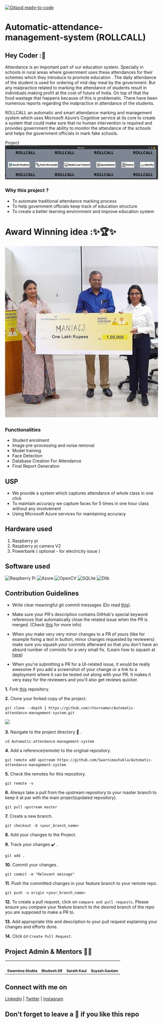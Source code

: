 [![Gitpod ready-to-code](https://img.shields.io/badge/Gitpod-ready--to--code-blue?logo=gitpod)](https://gitpod.io/#https://github.com/Swarnimashukla/Automatic-attendance-management-system)

# Automatic-attendance-management-system (ROLLCALL)

## Hey Coder :👋 

Attendance is an important part of our education system. Specially in schools in rural areas where government uses these attendances for their schemes which they introduce to promote education . The daily attendance of the student is used for ordering of mid-day meal by the government. But any malpractice related to marking the attendance of students result in individuals making profit at the cost of future of India. On top of that the food wastage that happens because of this is problematic. There have been numerous reports regarding the malpractice in attendance of the students.

ROLLCALL an automatic and smart attendance marking and management system which uses Microsoft Azure’s Cognitive service at its core to create a system that could make sure that no human intervention is required and provides government the ability to monitor the attendance of the schools and helps the government officials in mark fake schools.

Project![Rollcall](Resource/Rollcall.png)

### Why this project ?

* To automate traditional attendance marking process
* To help government officials keep track of education structure
* To create a better learning environment and improve education system 

# Award Winning idea :✨🏆✨
![Dreambig championship](Resource/Winner.jpeg)

### Functionalities 

 * Student enrolment
 * Image pre-processing and noise removal
 * Model training
 * Face Detection
 * Database Creation For Attendance
 * Final Report Generation

## USP 

* We provide a system which captures attendance of whole class in one click 
* To maintain accuracy we capture faces for 5 times in one hour class without any involvement 
* Using Microsoft Azure services for maintaining accuracy 

## Hardware used 

1. Raspberry pi
2. Raspberry pi camera V2
3. Powerbank ( optional - for electricity issue )

## Software used

<img alt="Raspberry Pi" src="https://img.shields.io/badge/-Raspberry%20Pi-C51A4A?style=for-the-badge&logo=Raspberry-Pi"/>	<img alt="Azure" src="https://img.shields.io/badge/azure%20-%230072C6.svg?&style=for-the-badge&logo=azure-devops&logoColor=white"/>	<img alt="OpenCV" src="https://img.shields.io/badge/OpenCV%23%20-%23239120.svg?&style=for-the-badge&logo=OpenCV"/>	<img alt="SQLite" src ="https://img.shields.io/badge/sqlite-%2307405e.svg?&style=for-the-badge&logo=sqlite&logoColor=white"/>	<img alt="Dlib" src="https://img.shields.io/badge/Dlib%20-%2300599C.svg?&style=for-the-badge&logo=Dlib%2B%2B&ogoColor=white"/>

## Contribution Guidelines

* Write clear meaningful git commit messages (Do read [this](https://chris.beams.io/posts/git-commit/)).

* Make sure your PR's description contains GitHub's special keyword references that automatically close the related issue when the PR is merged. (Check [this](https://github.blog/2013-05-14-closing-issues-via-pull-requests/) for more info)

* When you make very very minor changes to a PR of yours (like for example fixing a text in button, minor changes requested by reviewers) make sure you squash your commits afterward so that you don't have an absurd number of commits for a very small fix. (Learn how to squash at [here](https://davidwalsh.name/squash-commits-git))

* When you're submitting a PR for a UI-related issue, it would be really awesome if you add a screenshot of your change or a link to a deployment where it can be tested out along with your PR. It makes it very easy for the reviewers and you'll also get reviews quicker.


**1.**  Fork [this](https://github.com/Swarnimashukla/Automatic-attendance-management-system) repository.

**2.**  Clone your forked copy of the project.

```
git clone --depth 1 https://github.com/<Yourname>/Automatic-attendance-management-system.git
```
<img src="https://user-images.githubusercontent.com/55022929/111076841-1dc19c80-8514-11eb-89e8-79608d295ce1.png" width="500">

**3.** Navigate to the project directory :file_folder: .

```
cd Automatic-attendance-management-system
```

**4.** Add a reference(remote) to the original repository.

```
git remote add upstream https://github.com/Swarnimashukla/Automatic-attendance-management-system 
```

**5.** Check the remotes for this repository.

```
git remote -v
```

**6.** Always take a pull from the upstream repository to your master branch to keep it at par with the main project(updated repository).

```
git pull upstream master
```

**7.** Create a new branch.

```
git checkout -b <your_branch_name>
```

**8.** Add your changes to the Project.



**9.** Track your changes :heavy_check_mark: .

```
git add . 
```

**10.** Commit your changes .

```
git commit -m "Relevant message"
```

**11.** Push the committed changes in your feature branch to your remote repo.

```
git push -u origin <your_branch_name>
```

**12.** To create a pull request, click on `compare and pull requests`. Please ensure you compare your feature branch to the desired branch of the repo you are supposed to make a PR to.



**13.** Add appropriate title and description to your pull request explaining your changes and efforts done.


**14.** Click on `Create Pull Request`.


## Project Admin & Mentors 🌟✨

<table>
	<tr>
    <td align="center">
            <a href="https://github.com/Swarnimashukla">
              <img src="https://avatars.githubusercontent.com/u/30214391?v=4" width="100px" alt=""/><br />
              <sub><b>Swarnima Shukla</b></sub>
            </a><br/>
   </td>
   <td align="center">
            <a href="https://github.com/bhubesh757">
              <img src="https://avatars.githubusercontent.com/u/55022929?v=4" width="100px" alt=""/><br />
              <sub><b>Bhubesh SR</b></sub>
            </a><br/>
   </td>
   <td align="center">
            <a href="https://www.github.com/SKAUL05">
              <img src="https://avatars.githubusercontent.com/u/13817417?v=4" width="100px" alt=""/><br />
              <sub><b>Sarath Kaul</b></sub>
            </a><br/>
   </td>
   <td align="center">
            <a href="https://github.com/suyashgautam">
              <img src="https://avatars.githubusercontent.com/u/18730159?v=4" width="100px" alt=""/><br />
              <sub><b>Suyash Gautam</b></sub>
            </a><br/>
   </td>
  </tr>
</table>

## Connect with me on 

[Linkedin](https://www.linkedin.com/in/swarnima-shukla-3815b5b8/) | [Twitter](https://twitter.com/swarnimashukla5) | [Instagram](https://www.instagram.com/swarnimashukla_/)

## Don't forget to leave a 🌟 if you like this repo 

